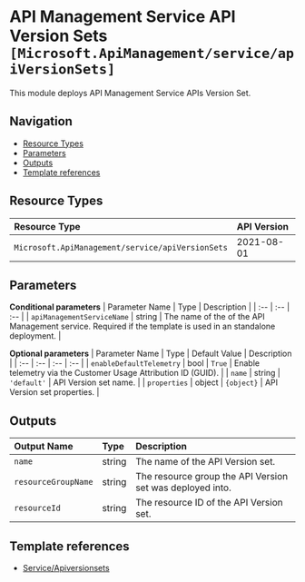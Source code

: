 # API Management Service API Version Sets `[Microsoft.ApiManagement/service/apiVersionSets]`

This module deploys API Management Service APIs Version Set.

## Navigation

- [Resource Types](#Resource-Types)
- [Parameters](#Parameters)
- [Outputs](#Outputs)
- [Template references](#Template-references)

## Resource Types

| Resource Type | API Version |
| :-- | :-- |
| `Microsoft.ApiManagement/service/apiVersionSets` | 2021-08-01 |

## Parameters

**Conditional parameters**
| Parameter Name | Type | Description |
| :-- | :-- | :-- |
| `apiManagementServiceName` | string | The name of the of the API Management service. Required if the template is used in an standalone deployment. |

**Optional parameters**
| Parameter Name | Type | Default Value | Description |
| :-- | :-- | :-- | :-- |
| `enableDefaultTelemetry` | bool | `True` | Enable telemetry via the Customer Usage Attribution ID (GUID). |
| `name` | string | `'default'` | API Version set name. |
| `properties` | object | `{object}` | API Version set properties. |


## Outputs

| Output Name | Type | Description |
| :-- | :-- | :-- |
| `name` | string | The name of the API Version set. |
| `resourceGroupName` | string | The resource group the API Version set was deployed into. |
| `resourceId` | string | The resource ID of the API Version set. |

## Template references

- [Service/Apiversionsets](https://docs.microsoft.com/en-us/azure/templates/Microsoft.ApiManagement/2021-08-01/service/apiVersionSets)
